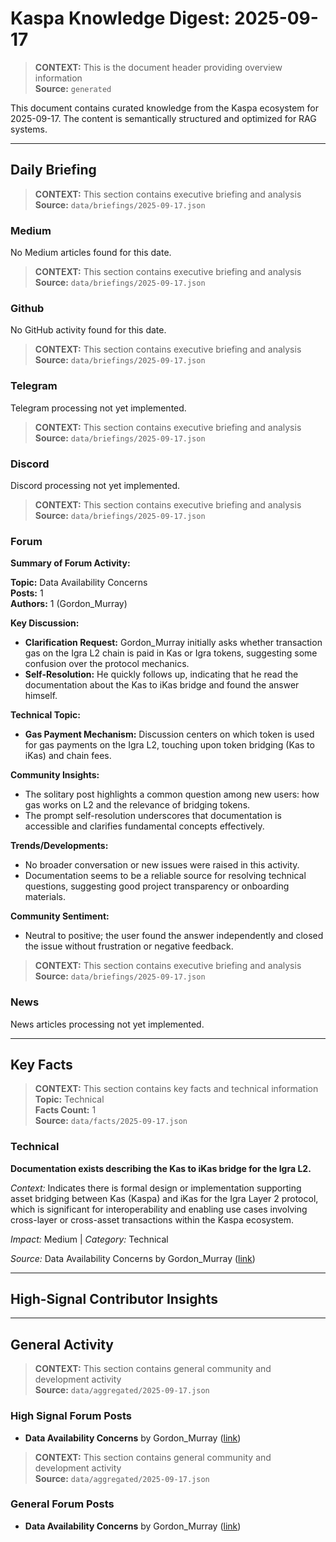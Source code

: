 # Kaspa Knowledge Digest: 2025-09-17

> **CONTEXT:** This is the document header providing overview information  
> **Source:** `generated`

This document contains curated knowledge from the Kaspa ecosystem
for 2025-09-17. The content is semantically structured and optimized
for RAG systems.

---

## Daily Briefing

> **CONTEXT:** This section contains executive briefing and analysis  
> **Source:** `data/briefings/2025-09-17.json`

### Medium

No Medium articles found for this date.

> **CONTEXT:** This section contains executive briefing and analysis  
> **Source:** `data/briefings/2025-09-17.json`

### Github

No GitHub activity found for this date.

> **CONTEXT:** This section contains executive briefing and analysis  
> **Source:** `data/briefings/2025-09-17.json`

### Telegram

Telegram processing not yet implemented.

> **CONTEXT:** This section contains executive briefing and analysis  
> **Source:** `data/briefings/2025-09-17.json`

### Discord

Discord processing not yet implemented.

> **CONTEXT:** This section contains executive briefing and analysis  
> **Source:** `data/briefings/2025-09-17.json`

### Forum

**Summary of Forum Activity:**

**Topic:** Data Availability Concerns  
**Posts:** 1  
**Authors:** 1 (Gordon_Murray)

**Key Discussion:**  
- **Clarification Request:** Gordon_Murray initially asks whether transaction gas on the Igra L2 chain is paid in Kas or Igra tokens, suggesting some confusion over the protocol mechanics.
- **Self-Resolution:** He quickly follows up, indicating that he read the documentation about the Kas to iKas bridge and found the answer himself.

**Technical Topic:**  
- **Gas Payment Mechanism:** Discussion centers on which token is used for gas payments on the Igra L2, touching upon token bridging (Kas to iKas) and chain fees.

**Community Insights:**  
- The solitary post highlights a common question among new users: how gas works on L2 and the relevance of bridging tokens.
- The prompt self-resolution underscores that documentation is accessible and clarifies fundamental concepts effectively.

**Trends/Developments:**  
- No broader conversation or new issues were raised in this activity.
- Documentation seems to be a reliable source for resolving technical questions, suggesting good project transparency or onboarding materials.

**Community Sentiment:**  
- Neutral to positive; the user found the answer independently and closed the issue without frustration or negative feedback.

> **CONTEXT:** This section contains executive briefing and analysis  
> **Source:** `data/briefings/2025-09-17.json`

### News

News articles processing not yet implemented.

---

## Key Facts

> **CONTEXT:** This section contains key facts and technical information  
> **Topic:** Technical  
> **Facts Count:** 1  
> **Source:** `data/facts/2025-09-17.json`

### Technical

**Documentation exists describing the Kas to iKas bridge for the Igra L2.**

*Context:* Indicates there is formal design or implementation supporting asset bridging between Kas (Kaspa) and iKas for the Igra Layer 2 protocol, which is significant for interoperability and enabling use cases involving cross-layer or cross-asset transactions within the Kaspa ecosystem.

*Impact:* Medium | *Category:* Technical

*Source:* Data Availability Concerns by Gordon_Murray ([link](https://research.kas.pa/t/data-availability-concerns/375/6))

---

## High-Signal Contributor Insights



---

## General Activity

> **CONTEXT:** This section contains general community and development activity  
> **Source:** `data/aggregated/2025-09-17.json`

### High Signal Forum Posts

- **Data Availability Concerns** by Gordon_Murray ([link](https://research.kas.pa/t/data-availability-concerns/375/6))

> **CONTEXT:** This section contains general community and development activity  
> **Source:** `data/aggregated/2025-09-17.json`

### General Forum Posts

- **Data Availability Concerns** by Gordon_Murray ([link](https://research.kas.pa/t/data-availability-concerns/375/6))